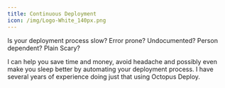 ```yaml
---
title: Continuous Deployment
icon: /img/Logo-White_140px.png
---
```

Is your deployment process slow? Error prone? Undocumented? Person dependent? Plain Scary?

I can help you save time and money, avoid headache and possibly even make you sleep better by automating your deployment process. 
I have several years of experience doing just that using Octopus Deploy.